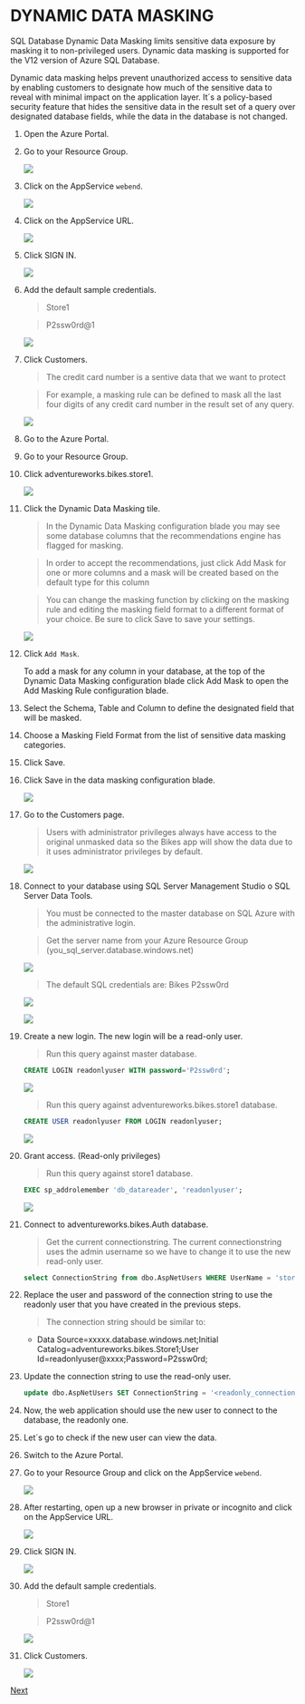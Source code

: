 # DYNAMIC DATA MASKING

SQL Database Dynamic Data Masking limits sensitive data exposure by masking it to non-privileged users. Dynamic data masking is supported for the V12 version of Azure SQL Database. 

Dynamic data masking helps prevent unauthorized access to sensitive data by enabling customers to designate how much of the sensitive data to reveal with minimal impact on the application layer. It´s a policy-based security feature that hides the sensitive data in the result set of a query over designated database fields, while the data in the database is not changed. 


1. Open the Azure Portal.
1. Go to your Resource Group.

    ![](img/image2.jpg)

1. Click on the AppService `webend`.

    ![](img/image9.jpg)

1. Click on the AppService URL.

    ![](img/image114.jpg)

1. Click SIGN IN.

    ![](img/image115.jpg)

1. Add the default sample credentials.

    > Store1 
    
    > P2ssw0rd@1 

    ![](img/image116.jpg)

1. Click Customers. 

    > The credit card number is a sentive data that we want to protect

    > For example, a masking rule can be defined to mask all the last four digits of any credit card number in the result set of any query.  

    ![](img/image117.jpg)

1. Go to the Azure Portal. 
1. Go to your Resource Group. 
1. Click adventureworks.bikes.store1. 

    ![](img/image118.jpg)

1. Click the Dynamic Data Masking tile. 

    > In the Dynamic Data Masking configuration blade you may see some database columns that the recommendations engine has flagged for masking. 

    > In order to accept the recommendations, just click Add Mask for one or more columns and a mask will be created based on the default type for this column

    > You can change the masking function by clicking on the masking rule and editing the masking field format to a different format of your choice. Be sure to click Save to save your settings. 

    ![](img/image119.jpg)

1. Click `Add Mask`.

    To add a mask for any column in your database, at the top of the Dynamic Data Masking configuration blade click Add Mask to open the Add Masking Rule configuration blade. 

1. Select the Schema, Table and Column to define the designated field that will be masked.
1. Choose a Masking Field Format from the list of sensitive data masking categories.

1. Click Save.
1. Click Save in the data masking configuration blade.

    ![](img/image120.jpg)

1. Go to the Customers page.

    > Users with administrator privileges always have access to the original unmasked data so the Bikes app will show the data due to it uses administrator privileges by default.  

    ![](img/image117.jpg)

1. Connect to your database using SQL Server Management Studio o SQL Server Data Tools.

    > You must be connected to the master database on SQL Azure with the administrative login. 

    > Get the server name from your Azure Resource Group (you_sql_server.database.windows.net)

    ![](img/image2.png)

    > The default SQL credentials are: 
        Bikes 
        P2ssw0rd 

    ![](img/image3.png)

    ![](img/image5.png)    

1. Create a new login. The new login will be a read-only user.

    > Run this query against master database.

    ```sql
    CREATE LOGIN readonlyuser WITH password='P2ssw0rd'; 
    ```

    ![](img/image4.png)

    > Run this query against adventureworks.bikes.store1 database.

    ```sql
    CREATE USER readonlyuser FROM LOGIN readonlyuser;
    ``` 

    ![](img/image6.png)

1. Grant access. (Read-only privileges)

    > Run this query against store1 database.    

    ```sql
    EXEC sp_addrolemember 'db_datareader', 'readonlyuser';
    ``` 

    ![](img/image6.png)    

1. Connect to adventureworks.bikes.Auth database.

    > Get the current connectionstring. The current connectionstring uses the admin username so we have to change it to use the new read-only user.

    ```sql
    select ConnectionString from dbo.AspNetUsers WHERE UserName = 'store1' 
    ```

1. Replace the user and password of the connection string to use the readonly user that you have created in the previous steps.

    > The connection string should be similar to:
    
    - Data Source=xxxxx.database.windows.net;Initial Catalog=adventureworks.bikes.Store1;User Id=readonlyuser@xxxx;Password=P2ssw0rd;

1. Update the connection string to use the read-only user.

    ```sql
    update dbo.AspNetUsers SET ConnectionString = '<readonly_connection_string>' WHERE UserName = 'store1'
    ``` 

1. Now, the web application should use the new user to connect to the database, the readonly one.

1. Let´s go to check if the new user can view the data.

1. Switch to the Azure Portal.

1. Go to your Resource Group and click on the AppService `webend`.

    ![](img/image9.jpg)

1. After restarting, open up a new browser in private or incognito and click on the AppService URL.

    ![](img/image114.jpg)
       
1. Click SIGN IN.

    ![](img/image115.jpg)

1. Add the default sample credentials.

    > Store1 

    > P2ssw0rd@1 

    ![](img/image116.jpg)

1. Click Customers.

    ![](img/image121.jpg)

<a href="conclusion.md">Next</a>
